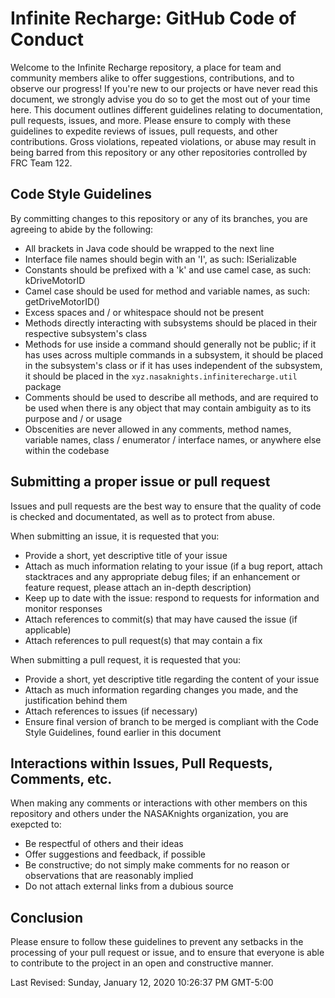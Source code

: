 # Infinite Recharge: GitHub Code of Conduct

Welcome to the Infinite Recharge repository, a place for team and community members alike to offer suggestions, contributions, and to observe our progress!
If you're new to our projects or have never read this document, we strongly advise you do so to get the most out of your time here. This document outlines different guidelines relating to documentation, pull requests, issues, and more.
Please ensure to comply with these guidelines to expedite reviews of issues, pull requests, and other contributions. Gross violations, repeated violations, or abuse may result in being barred from this repository or any other repositories controlled by FRC Team 122.

## Code Style Guidelines

By committing changes to this repository or any of its branches, you are agreeing to abide by the following:

- All brackets in Java code should be wrapped to the next line
- Interface file names should begin with an 'I', as such: ISerializable
- Constants should be prefixed with a 'k' and use camel case, as such: kDriveMotorID
- Camel case should be used for method and variable names, as such: getDriveMotorID()
- Excess spaces and / or whitespace should not be present
- Methods directly interacting with subsystems should be placed in their respective subsystem's class
- Methods for use inside a command should generally not be public; if it has uses across multiple commands in a subsystem, it should be placed in the subsystem's class or if it has uses independent of the subsystem, it should be placed in the `xyz.nasaknights.infiniterecharge.util` package
- Comments should be used to describe all methods, and are required to be used when there is any object that may contain ambiguity as to its purpose and / or usage
- Obscenities are never allowed in any comments, method names, variable names, class / enumerator / interface names, or anywhere else within the codebase

## Submitting a proper issue or pull request

Issues and pull requests are the best way to ensure that the quality of code is checked and documentated, as well as to protect from abuse.

When submitting an issue, it is requested that you:

- Provide a short, yet descriptive title of your issue
- Attach as much information relating to your issue (if a bug report, attach stacktraces and any appropriate debug files; if an enhancement or feature request, please attach an in-depth description)
- Keep up to date with the issue: respond to requests for information and monitor responses
- Attach references to commit(s) that may have caused the issue (if applicable)
- Attach references to pull request(s) that may contain a fix

When submitting a pull request, it is requested that you:

- Provide a short, yet descriptive title regarding the content of your issue
- Attach as much information regarding changes you made, and the justification behind them
- Attach references to issues (if necessary)
- Ensure final version of branch to be merged is compliant with the Code Style Guidelines, found earlier in this document

## Interactions within Issues, Pull Requests, Comments, etc.

When making any comments or interactions with other members on this repository and others under the NASAKnights organization, you are exepcted to:

- Be respectful of others and their ideas
- Offer suggestions and feedback, if possible
- Be constructive; do not simply make comments for no reason or observations that are reasonably implied
- Do not attach external links from a dubious source

## Conclusion

Please ensure to follow these guidelines to prevent any setbacks in the processing of your pull request or issue, and to ensure that everyone is able to contribute to the project in an open and constructive manner.

Last Revised: Sunday, January 12, 2020 10:26:37 PM GMT-5:00
